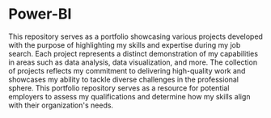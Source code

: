 # Power-BI

This repository serves as a portfolio showcasing various projects developed with the purpose of highlighting my skills and expertise during my job search. Each project represents a distinct demonstration of my capabilities in areas such as data analysis, data visualization, and more. The collection of projects reflects my commitment to delivering high-quality work and showcases my ability to tackle diverse challenges in the professional sphere. This portfolio repository serves as a resource for potential employers to assess my qualifications and determine how my skills align with their organization's needs.
